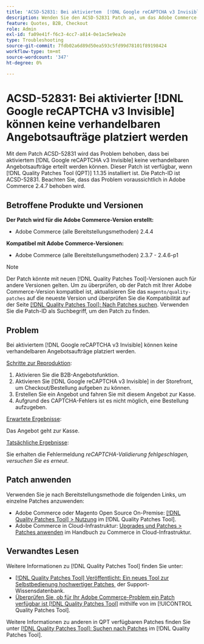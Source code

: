 ```yaml
---
title: 'ACSD-52831: Bei aktiviertem  [!DNL Google reCAPTCHA v3 Invisible]  können keine verhandelbaren Angebotsaufträge platziert werden'
description: Wenden Sie den ACSD-52831 Patch an, um das Adobe Commerce-Problem zu beheben, bei dem Sie keine verhandelbaren Angebotsbestellungen aufgeben können, wenn  [!DNL Google reCAPTCHA v3 Invisible]  aktiviert ist.
feature: Quotes, B2B, Checkout
role: Admin
exl-id: fa09e41f-f6c3-4cc7-a814-0e1ac5e9ea2e
type: Troubleshooting
source-git-commit: 7fdb02a6d89d50ea593c5fd99d78101f89198424
workflow-type: tm+mt
source-wordcount: '347'
ht-degree: 0%

---
```


# ACSD-52831: Bei aktivierter [!DNL Google reCAPTCHA v3 Invisible] können keine verhandelbaren Angebotsaufträge platziert werden

Mit dem Patch ACSD-52831 wird das Problem behoben, dass bei aktiviertem [!DNL Google reCAPTCHA v3 Invisible] keine verhandelbaren Angebotsaufträge erteilt werden können. Dieser Patch ist verfügbar, wenn [!DNL Quality Patches Tool (QPT)] 1.1.35 installiert ist. Die Patch-ID ist ACSD-52831. Beachten Sie, dass das Problem voraussichtlich in Adobe Commerce 2.4.7 behoben wird.

## Betroffene Produkte und Versionen

**Der Patch wird für die Adobe Commerce-Version erstellt:**

* Adobe Commerce (alle Bereitstellungsmethoden) 2.4.4

**Kompatibel mit Adobe Commerce-Versionen:**

* Adobe Commerce (alle Bereitstellungsmethoden) 2.3.7 - 2.4.6-p1

>[!NOTE]
>
>Der Patch könnte mit neuen [!DNL Quality Patches Tool]-Versionen auch für andere Versionen gelten. Um zu überprüfen, ob der Patch mit Ihrer Adobe Commerce-Version kompatibel ist, aktualisieren Sie das `magento/quality-patches` auf die neueste Version und überprüfen Sie die Kompatibilität auf der Seite [[!DNL Quality Patches Tool]: Nach Patches suchen](https://experienceleague.adobe.com/tools/commerce-quality-patches/index.html?lang=de). Verwenden Sie die Patch-ID als Suchbegriff, um den Patch zu finden.

## Problem

Bei aktiviertem [!DNL Google reCAPTCHA v3 Invisible] können keine verhandelbaren Angebotsaufträge platziert werden.

<u>Schritte zur Reproduktion</u>:

1. Aktivieren Sie die B2B-Angebotsfunktion.
1. Aktivieren Sie [!DNL Google reCAPTCHA v3 Invisible] in der Storefront, um Checkout/Bestellung aufgeben zu können.
1. Erstellen Sie ein Angebot und fahren Sie mit diesem Angebot zur Kasse.
1. Aufgrund des CAPTCHA-Fehlers ist es nicht möglich, eine Bestellung aufzugeben.

<u>Erwartete Ergebnisse</u>:

Das Angebot geht zur Kasse.

<u>Tatsächliche Ergebnisse</u>:

Sie erhalten die Fehlermeldung *reCAPTCHA-Validierung fehlgeschlagen, versuchen Sie es erneut*.

## Patch anwenden

Verwenden Sie je nach Bereitstellungsmethode die folgenden Links, um einzelne Patches anzuwenden:

* Adobe Commerce oder Magento Open Source On-Premise: [[!DNL Quality Patches Tool] > Nutzung](/help/tools/quality-patches-tool/usage.md) im [!DNL Quality Patches Tool].
* Adobe Commerce in Cloud-Infrastruktur: [Upgrades und Patches > Patches anwenden](https://experienceleague.adobe.com/docs/commerce-cloud-service/user-guide/develop/upgrade/apply-patches.html?lang=de) im Handbuch zu Commerce in Cloud-Infrastruktur.

## Verwandtes Lesen

Weitere Informationen zu [!DNL Quality Patches Tool] finden Sie unter:

* [[!DNL Quality Patches Tool] Veröffentlicht: Ein neues Tool zur Selbstbedienung hochwertiger Patches &#x200B;](https://experienceleague.adobe.com/de/docs/commerce-operations/tools/quality-patches-tool/quality-patches-tool-to-self-serve-quality-patches) der Support-Wissensdatenbank.
* [Überprüfen Sie, ob für Ihr Adobe Commerce-Problem ein Patch verfügbar ist [!DNL Quality Patches Tool]](/help/tools/quality-patches-tool/patches-available-in-qpt/check-patch-for-magento-issue-with-magento-quality-patches.md) mithilfe von im [!UICONTROL Quality Patches Tool].


Weitere Informationen zu anderen in QPT verfügbaren Patches finden Sie unter [[!DNL Quality Patches Tool]: Suchen nach Patches](https://experienceleague.adobe.com/tools/commerce-quality-patches/index.html?lang=de) im [!DNL Quality Patches Tool].
